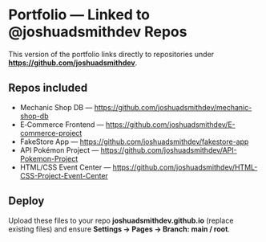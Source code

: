# Portfolio — Linked to @joshuadsmithdev Repos

This version of the portfolio links directly to repositories under **https://github.com/joshuadsmithdev**.

## Repos included
- Mechanic Shop DB — https://github.com/joshuadsmithdev/mechanic-shop-db
- E‑Commerce Frontend — https://github.com/joshuadsmithdev/E-commerce-project
- FakeStore App — https://github.com/joshuadsmithdev/fakestore-app
- API Pokémon Project — https://github.com/joshuadsmithdev/API-Pokemon-Project
- HTML/CSS Event Center — https://github.com/joshuadsmithdev/HTML-CSS-Project-Event-Center

## Deploy
Upload these files to your repo **joshuadsmithdev.github.io** (replace existing files) and ensure **Settings → Pages → Branch: main / root**.

